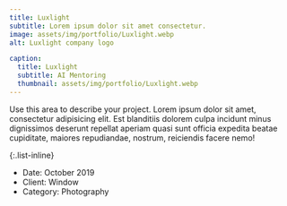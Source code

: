 ```yaml
---
title: Luxlight
subtitle: Lorem ipsum dolor sit amet consectetur.
image: assets/img/portfolio/Luxlight.webp
alt: Luxlight company logo

caption:
  title: Luxlight
  subtitle: AI Mentoring
  thumbnail: assets/img/portfolio/Luxlight.webp
---
```

Use this area to describe your project. Lorem ipsum dolor sit amet, consectetur adipisicing elit. Est blanditiis dolorem culpa incidunt minus dignissimos deserunt repellat aperiam quasi sunt officia expedita beatae cupiditate, maiores repudiandae, nostrum, reiciendis facere nemo!

{:.list-inline}
- Date: October 2019
- Client: Window
- Category: Photography

